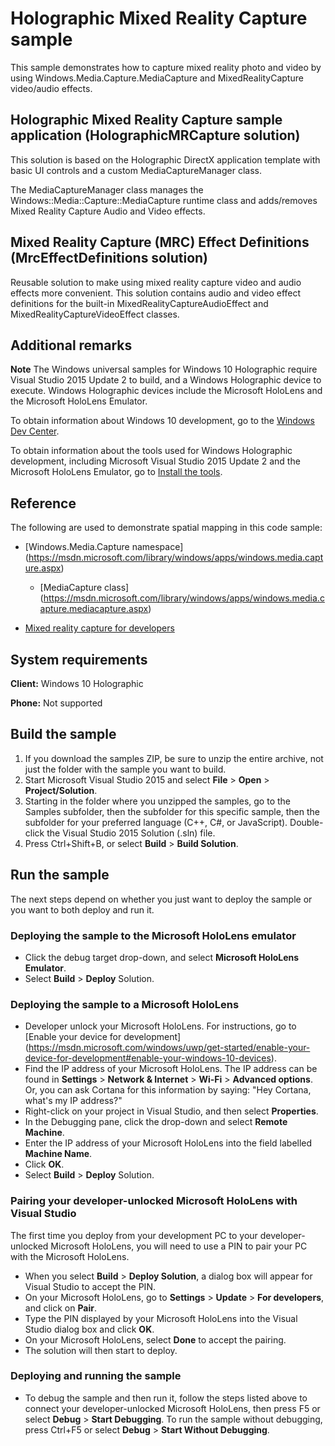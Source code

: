 <!---
  category: Holographic
  samplefwlink: http://go.microsoft.com/fwlink/p/?LinkId=827451
--->

# Holographic Mixed Reality Capture sample

This sample demonstrates how to capture mixed reality photo and video by using Windows.Media.Capture.MediaCapture and
MixedRealityCapture video/audio effects.

## Holographic Mixed Reality Capture sample application (HolographicMRCapture solution)

This solution is based on the Holographic DirectX application template with basic UI controls and a custom MediaCaptureManager class.

The MediaCaptureManager class manages the Windows::Media::Capture::MediaCapture runtime class and adds/removes Mixed Reality Capture Audio and Video effects.

## Mixed Reality Capture (MRC) Effect Definitions (MrcEffectDefinitions solution)

Reusable solution to make using mixed reality capture video and audio effects more convenient.
This solution contains audio and video effect definitions for the built-in
MixedRealityCaptureAudioEffect and MixedRealityCaptureVideoEffect classes.

## Additional remarks

**Note** The Windows universal samples for Windows 10 Holographic require Visual Studio 2015 Update 2
to build, and a Windows Holographic device to execute. Windows Holographic devices include the
Microsoft HoloLens and the Microsoft HoloLens Emulator.

To obtain information about Windows 10 development, go to the [Windows Dev Center](http://go.microsoft.com/fwlink/?LinkID=532421).

To obtain information about the tools used for Windows Holographic development, including
Microsoft Visual Studio 2015 Update 2 and the Microsoft HoloLens Emulator, go to
[Install the tools](https://developer.microsoft.com/windows/holographic/install_the_tools).

## Reference

The following are used to demonstrate spatial mapping in this code sample:

* [Windows.Media.Capture namespace]                (https://msdn.microsoft.com/library/windows/apps/windows.media.capture.aspx)
  * [MediaCapture class]                           (https://msdn.microsoft.com/library/windows/apps/windows.media.capture.mediacapture.aspx)

* [Mixed reality capture for developers](https://developer.microsoft.com/en-us/windows/holographic/mixed_reality_capture_for_developers)

## System requirements

**Client:** Windows 10 Holographic

**Phone:** Not supported

## Build the sample

1. If you download the samples ZIP, be sure to unzip the entire archive, not just the folder with
   the sample you want to build.
2. Start Microsoft Visual Studio 2015 and select **File** \> **Open** \> **Project/Solution**.
3. Starting in the folder where you unzipped the samples, go to the Samples subfolder, then the
   subfolder for this specific sample, then the subfolder for your preferred language (C++, C#, or
   JavaScript). Double-click the Visual Studio 2015 Solution (.sln) file.
4. Press Ctrl+Shift+B, or select **Build** \> **Build Solution**.

## Run the sample

The next steps depend on whether you just want to deploy the sample or you want to both deploy and
run it.

### Deploying the sample to the Microsoft HoloLens emulator

- Click the debug target drop-down, and select **Microsoft HoloLens Emulator**.
- Select **Build** \> **Deploy** Solution.

### Deploying the sample to a Microsoft HoloLens

- Developer unlock your Microsoft HoloLens. For instructions, go to [Enable your device for development]
  (https://msdn.microsoft.com/windows/uwp/get-started/enable-your-device-for-development#enable-your-windows-10-devices).
- Find the IP address of your Microsoft HoloLens. The IP address can be found in **Settings**
  \> **Network & Internet** \> **Wi-Fi** \> **Advanced options**. Or, you can ask Cortana for this
  information by saying: "Hey Cortana, what's my IP address?"
- Right-click on your project in Visual Studio, and then select **Properties**.
- In the Debugging pane, click the drop-down and select **Remote Machine**.
- Enter the IP address of your Microsoft HoloLens into the field labelled **Machine Name**.
- Click **OK**.
- Select **Build** \> **Deploy** Solution.

### Pairing your developer-unlocked Microsoft HoloLens with Visual Studio

The first time you deploy from your development PC to your developer-unlocked Microsoft HoloLens,
you will need to use a PIN to pair your PC with the Microsoft HoloLens.
- When you select **Build** \> **Deploy Solution**, a dialog box will appear for Visual Studio to
  accept the PIN.
- On your Microsoft HoloLens, go to **Settings** \> **Update** \> **For developers**, and click on
  **Pair**.
- Type the PIN displayed by your Microsoft HoloLens into the Visual Studio dialog box and click
  **OK**.
- On your Microsoft HoloLens, select **Done** to accept the pairing.
- The solution will then start to deploy.

### Deploying and running the sample

- To debug the sample and then run it, follow the steps listed above to connect your
  developer-unlocked Microsoft HoloLens, then press F5 or select **Debug** \> **Start Debugging**.
  To run  the sample without debugging, press Ctrl+F5 or select **Debug** \> **Start Without Debugging**.
